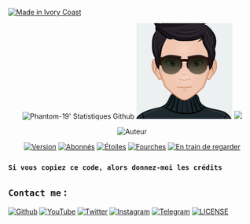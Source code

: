 <p align="left">
<a href="#"><img title="Made in Ivory Coast" src="https://img.shields.io/badge/MADE%20IN-IVORY COAST-green?colorA=%23ff0000&colorB=%23017e40"></a>
</p>
<p align="center">
<img alt="Phantom-19' Statistiques Github" src="https://github-readme-stats.vercel.app/api?username=Phantom-19&show_icons=true&include_all_commits=true&hide_border=true"/>
<img alt="profile pic" width="195px" src="https://raw.githubusercontent.com/Phantom-19/bash/master/avatar/avatar.png"/> 
<img src="https://github-readme-stats.anuraghazra1.vercel.app/api/top-langs/?username=Phantom-19&hide=ruby,perl&hide_border=true"/>
</p> 
<p align="center"
<a href="https://github.com/Phantom-19"><img title="Auteur" src="https://img.shields.io/badge/Auteur-Faxel-orange.svg?logo=github"></a>
</p>
<p align="center">
<a href="#"><img title="Version" src="https://img.shields.io/badge/Version-owner-green.svg?"></a>
<a href="https://github.com/Phantom-19/followers"><img title="Abonnés" src="https://img.shields.io/github/followers/Phantom-19?color=blue"></a>
<a href="https://github.com/Phantom-19/HTML-JS-CSS-PY-PHP-BASH/stargazers/"><img title="Étoiles" src="https://img.shields.io/github/stars/Phantom-19/HTML-JS-CSS-PY-PHP-BASH??color=red"></a>
<a href="https://github.com/Phantom-19/HTML-JS-CSS-PY-PHP-BASH/network/members"><img title="Fourches" src="https://img.shields.io/github/forks/Phantom-19/HTML-JS-CSS-PY-PHP-BASH??color=red"></a>
<a href="https://github.com/Phantom-19/HTML-JS-CSS-PY-PHP-BASH/watchers"><img title="En train de regarder" src="https://img.shields.io/github/watchers/Phantom-19/HTML-JS-CSS-PY-PHP-BASH?label=Watchers&color=blue"></a>

### `Si vous copiez ce code, alors donnez-moi les crédits` 
## `Contact me` :

[![Github](https://img.shields.io/badge/Github-%40Phantom--19-cyan?logo=github)](https://github.com/Phantom-19)
[![YouTube](https://img.shields.io/badge/Youtube-%40FasterAxel-red?logo=youtube)](https://www.youtube.com/c/FASTERAXEL)
[![Twitter](https://img.shields.io/twitter/follow/Faxel2020.svg?label=Me%20suivre&logo=twitter)](https://twitter.com/Faxel2020)
[![Instagram](https://img.shields.io/badge/Instagram-%40faxelh-magenta?logo=instagram)](https://www.instagram.com/faxelh)
[![Telegram](https://img.shields.io/badge/Telegram-%40Linux_Tor-magenta?logo=instagram)](https://t.me/Linux_Tor)
[![LICENSE](https://img.shields.io/badge/license-MIT-lightgrey.svg?logo=License-MIT)](https://raw.githubusercontent.com/phantom-19/yutube/master/MIT)
